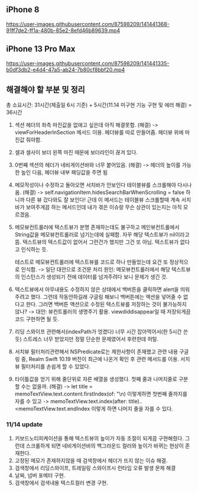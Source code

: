 ## iPhone 8
https://user-images.githubusercontent.com/87598209/141441368-91ff7de2-ff1a-480b-85e2-8efd46b89639.mp4

## iPhone 13 Pro Max
https://user-images.githubusercontent.com/87598209/141441335-b0df3db2-e4d4-47a5-ab24-7b80cf8bbf20.mp4

## 해결해야 할 부분 및 정리
총 소요시간: 31시간(제출일 6시 기준) + 5시간(11.14 미구현 기능 구현 및 에러 해결) = 36시간
1. 섹션 헤더의 좌측 마진값을 없애고 싶은데 아직 해결못함. (해결) -> viewForHeaderInSection 메서드 이용. 헤더뷰를 따로 만들어줌.
    헤더뷰 위에 마진값 줘야함.
2. 셀과 셀사이 보더 왼쪽 마진 때문에 보더라인이 끊겨 있다.
3. 0번째 섹션의 헤더가 네비게이션바와 너무 붙어있음. (해결) -> 헤더의 높이를 가능한 높인 다음, 헤더뷰 내부 패딩값을 주면 됨
4. 메모작성이나 수정하고 돌아오면 서치바가 안보인다 테이블뷰를 스크롤해야 다시나옴. (해결)
    -> self.navigationItem.hidesSearchBarWhenScrolling = false 하니까 다른 뷰 갔다와도 잘 보인다! 근데 이 메서드는 테이블뷰 스크롤할때 계속 서치바가 보여주게끔 하는 메서드인데 내가 겪은 이슈랑 무슨 상관이 있는지는 아직 모르겠음.
5. 메모뷰컨트롤러에 텍스트뷰가 분명 존재하는데도 불구하고 메인뷰컨트롤에서 String값을 메모뷰컨트롤러로 넘기는데에 실패함. 자꾸 해당 텍스트뷰가 nil이라고 뜸. 텍스트뷰의 텍스트값이 없어서 그런건가 했지만 그건 또 아님. 텍스트뷰가 없다고 인식하는 듯.
    
    테스트로 메모뷰컨트롤러에 텍스트뷰를 코드로 하나 만들었는데 요건 또 정상적으로 인식함.
    -> 일단 대안으로 조건문 처리
    원인: 메모뷰컨트롤러에서 해당 텍스트뷰의 인스턴스가 생성되기 전에 데이터를 넘겨주려다 보니 문제가 생긴 것.
  
 6. 텍스트뷰에서 아무내용도 수정하지 않은 상태에서 백버튼을 클릭하면 alert을 띄워주려고 했다. 그런데 작동안하길래 구글링 해보니 백버튼에는 액션을 넣어줄 수 없다고 한다. 그러면 백버튼 액션으로 수정된 텍스트뷰를 저장하는 것이 불가능하지 않나?
 -> 대안: 뷰컨트롤러의 생명주기 활용. viewdiddisappear일 때 저장되게끔 코드 구현하면 될 듯.
 7. 리딩 스와이프 관련해서(indexPath가 엉켰다) 너무 시간 잡아먹어서(한 5시간 쓴듯) 스트레스 너무 받았지만 정말 단순한 문제였어서 후련한데 허탈.
 8. 서치뷰 필터처리관련해서 NSPredicate로는 제한사항이 존재했고 관련 내용 구글링 중, Realm Swift 10.19 버전이 최근에 나온거 확인 후 관련 메서드를 이용. 서치뷰 필터처리를 손쉽게 할 수 있었다.
 9. 타이틀값을 얻기 위해 줄단위로 자른 배열을 생성했다. 첫째 줄과 나머지줄로 구분 할 수는 없을까. (해결)
    -> let title = memoTextView.text.content.firstIndex(of: "\n) 이렇게하면 첫번째 줄까지를 자를 수 있고 -> memoTextView.text.index(after: title)..<memoTextView.text.endIndex 이렇게 하면 나머지 줄을 자를 수 있다.
 
 ### 11/14 update
 
 1. 키보드노티피케이션을 통해 텍스트뷰의 높이가 자동 조절이 되게끔 구현해줬다. 그런데 스크롤하게 되면 네비게이션바의 백그라운드 컬러와 높이가 바뀌는 현상이 존재한다.
 2. 고정된 메모가 존재하지않을 때 검색창에서 헤더가 뜨지 않는 이슈 해결.
 3. 검색창에서 리딩스와이프, 트레일링 스와이프시 런타임 오류 발생 문제 해결
 4. 날짜, 넘버 포메터 구현.
 5. 검색창에서 검색내용 텍스트컬러 변경 구현.
